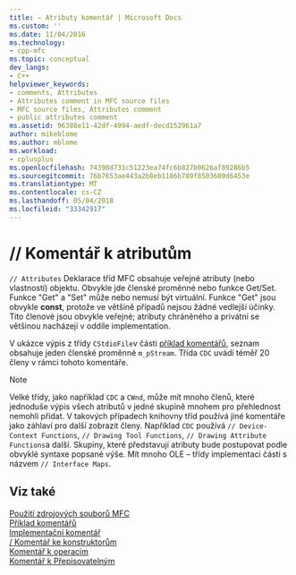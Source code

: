 ```yaml
---
title: – Atributy komentář | Microsoft Docs
ms.custom: ''
ms.date: 11/04/2016
ms.technology:
- cpp-mfc
ms.topic: conceptual
dev_langs:
- C++
helpviewer_keywords:
- comments, Attributes
- Attributes comment in MFC source files
- MFC source files, Attributes comment
- public attributes comment
ms.assetid: 96388e11-42df-4994-aedf-decd152961a7
author: mikeblome
ms.author: mblome
ms.workload:
- cplusplus
ms.openlocfilehash: 74398d731c51223ea74fc6b827b0626af89286b5
ms.sourcegitcommit: 76b7653ae443a2b8eb1186b789f8503609d6453e
ms.translationtype: MT
ms.contentlocale: cs-CZ
ms.lasthandoff: 05/04/2018
ms.locfileid: "33342917"
---
```

# <a name="-attributes-comment"></a>// Komentář k atributům
`// Attributes` Deklarace tříd MFC obsahuje veřejné atributy (nebo vlastností) objektu. Obvykle jde členské proměnné nebo funkce Get/Set. Funkce "Get" a "Set" může nebo nemusí být virtuální. Funkce "Get" jsou obvykle **const**, protože ve většině případů nejsou žádné vedlejší účinky. Tito členové jsou obvykle veřejné; atributy chráněného a privátní se většinou nacházejí v oddíle implementation.  
  
 V ukázce výpis z třídy `CStdioFile`v části [příklad komentářů](../mfc/an-example-of-the-comments.md), seznam obsahuje jeden členské proměnné `m_pStream`. Třída `CDC` uvádí téměř 20 členy v rámci tohoto komentáře.  
  
> [!NOTE]
>  Velké třídy, jako například `CDC` a `CWnd`, může mít mnoho členů, které jednoduše výpis všech atributů v jedné skupině mnohem pro přehlednost nemohli přidat. V takových případech knihovny tříd používá jiné komentáře jako záhlaví pro další zobrazit členy. Například `CDC` používá `// Device-Context Functions`, `// Drawing Tool Functions`, `// Drawing Attribute Functions`a další. Skupiny, které představují atributy bude postupovat podle obvyklé syntaxe popsané výše. Mít mnoho OLE – třídy implementaci části s názvem `// Interface Maps`.  
  
## <a name="see-also"></a>Viz také  
 [Použití zdrojových souborů MFC](../mfc/using-the-mfc-source-files.md)   
 [Příklad komentářů](../mfc/an-example-of-the-comments.md)   
 [Implementační komentář](../mfc/decrement-implementation-comment.md)   
 [/ Komentář ke konstruktorům](../mfc/decrement-constructors-comment.md)   
 [Komentář k operacím](../mfc/decrement-operations-comment.md)   
 [Komentář k Přepisovatelným](../mfc/decrement-overridables-comment.md)

